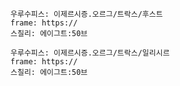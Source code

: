 
```쿠스통-프라메스
우루수피스: 이제르시증.오르그/트락스/후스트
frame: https://
스칠리: 에이그트:50브
```

```쿠스통-프라메스
우루수피스: 이제르시증.오르그/트락스/일리시르
frame: https://
스칠리: 에이그트:50브
```
